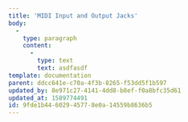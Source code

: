 ```yaml
---
title: 'MIDI Input and Output Jacks'
body:
  -
    type: paragraph
    content:
      -
        type: text
        text: asdfasdf
template: documentation
parent: ddcc641e-c70a-4f3b-8265-f53dd5f1b597
updated_by: 8e971c27-4141-4dd8-b8ef-f0a8bfc35d61
updated_at: 1589774491
id: 9fde1b44-6029-4577-8e0a-14559b8636b5
---
```

